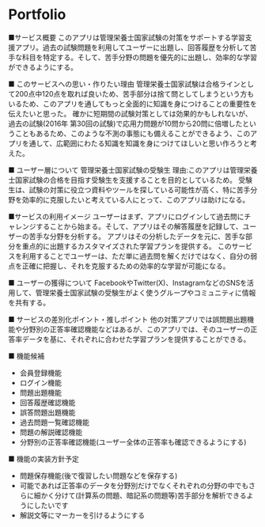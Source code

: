 # Portfolio

■サービス概要
このアプリは管理栄養士国家試験の対策をサポートする学習支援アプリ。過去の試験問題を利用してユーザーに出題し、回答履歴を分析して苦手な科目を特定する。そして、苦手分野の問題を優先的に出題し、効率的な学習ができるようにする。

■ このサービスへの思い・作りたい理由
管理栄養士国家試験は合格ラインとして200点中120点を取れば良いため、苦手部分は捨て問としてしまうという方もいるため、このアプリを通してもっと全面的に知識を身につけることの重要性を伝えたいと思った。
確かに短期間の試験対策としては効果的かもしれないが、過去の試験(2016年 第30回の試験)で応用力問題が10問から20問に倍増したということもあるため、このような不測の事態にも備えることができるよう、このアプリを通して、広範囲にわたる知識を知識を身につけてほしいと思い作ろうと考えた。

■ ユーザー層について
管理栄養士国家試験の受験生
理由:このアプリは管理栄養士国家試験の合格を目指す受験生を支援することを目的としているため。
受験生は、試験の対策に役立つ資料やツールを探している可能性が高く、特に苦手分野を効率的に克服したいと考えている人にとって、このアプリは助けになる。

■サービスの利用イメージ
ユーザーはまず、アプリにログインして過去問にチャレンジすることから始まる。そして、アプリはその解答履歴を記録して、ユーザーの苦手な分野を分析する。
アプリはその分析したデータを元に、苦手な部分を重点的に出題するカスタマイズされた学習プランを提供する。
このサービスを利用することでユーザーは、ただ単に過去問を解くだけではなく、自分の弱点を正確に把握し、それを克服するための効率的な学習が可能になる。

■ ユーザーの獲得について
FacebookやTwitter(X)、InstagramなどのSNSを活用して、管理栄養士国家試験の受験生がよく使うグループやコミュニティに情報を共有する。

■ サービスの差別化ポイント・推しポイント
他の対策アプリでは誤問題出題機能や分野別の正答率確認機能などはあるが、このアプリでは、そのユーザーの正答率データを基に、それぞれに合わせた学習プランを提供することができる。

■ 機能候補
- 会員登録機能
- ログイン機能
- 問題出題機能
- 回答履歴確認機能
- 誤答問題出題機能
- 過去問題一覧確認機能
- 問題の解説確認機能
- 分野別の正答率確認機能(ユーザー全体の正答率も確認できるようにする)

■ 機能の実装方針予定
- 問題保存機能(後で復習したい問題などを保存する)
- 可能であれば正答率のデータを分野別だけでなくそれぞれの分野の中でもさらに細かく分けて(計算系の問題、暗記系の問題等)苦手部分を解析できるようにしたいです
- 解説文等にマーカーを引けるようにする